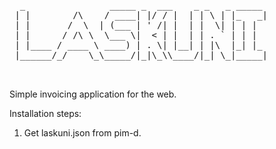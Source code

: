 
<pre>
  _                _____ _  ___    _ _   _ _____ 
 | |        /\    / ____| |/ / |  | | \ | |_   _|
 | |       /  \  | (___ | ' /| |  | |  \| | | |  
 | |      / /\ \  \___ \|  < | |  | | . ` | | |  
 | |____ / ____ \ ____) | . \| |__| | |\  |_| |_ 
 |______/_/    \_\_____/|_|\_\\____/|_| \_|_____|
                                                 
                                                 
</pre>

Simple invoicing application for the web.


Installation steps:

1. Get laskuni.json from pim-d.